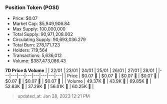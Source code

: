 
  ### Position Token (POSI)
  - Price: $0.07
  - Market Cap: $5,949,906.84
  - Max Supply: 100,000,000
  - Total Supply: 90,971,208.002
  - Circulating Supply: 90,693,036.279
  - Total Burn: 278,171.723
  - Holders: 719,564
  - Transactions: 5,636,012
  - Volume: $387,473,086.43

  **7D Price & Volume**
  | | 22&#x2F;01 | 23&#x2F;01 | 24&#x2F;01 | 25&#x2F;01 | 26&#x2F;01 | 27&#x2F;01 | 28&#x2F;01 |
  |---|---|---|---|---|---|---|---|
  | Price | $0.07 🔻 | $0.07 🚀 | $0.07 🔻 | $0.07 🔻 | $0.07 🔻 | $0.07 🔻 | $0.07 🔻 |
  | Volume | 49.37K 🔻 | 43.9K 🔻 | 69.85K 🚀 | 52.83K 🔻 | 37.29K 🔻 | 56.01K 🚀 | 60.25K 🚀 |

  > updated_at: Jan 28, 2023 12:21 PM
